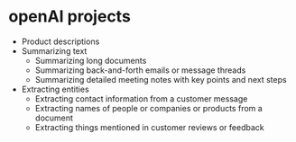 
# openAI projects

- Product descriptions
- Summarizing text
    - Summarizing long documents
    - Summarizing back-and-forth emails or message threads
    - Summarizing detailed meeting notes with key points and next steps
- Extracting entities
    - Extracting contact information from a customer message
    - Extracting names of people or companies or products from a document
    - Extracting things mentioned in customer reviews or feedback
